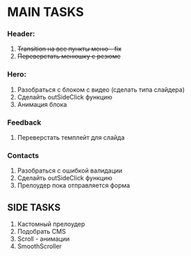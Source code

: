 # MAIN TASKS

### Header:

1. ~~Transition на все пункты меню - fix~~
2. ~~Переверстать менюшку с резюме~~

### Hero:

1. Разобраться с блоком с видео (сделать типа слайдера)
2. Сделайть outSideClick функцию
3. Анимация блока

### Feedback

1. Переверстать темплейт для слайда

### Contacts

1. Разобраться с ошибкой валидации
2. Сделайть outSideClick функцию
3. Прелоудер пока отправляется форма

## SIDE TASKS

1. Кастомный прелоудер
2. Подобрать CMS
3. Scroll - анимации
4. SmoothScroller
